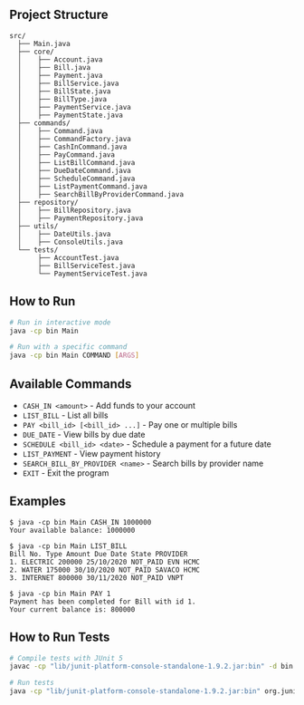 ## Project Structure

```
src/
  ├── Main.java
  ├── core/
  │    ├── Account.java
  │    ├── Bill.java
  │    ├── Payment.java
  │    ├── BillService.java
  │    ├── BillState.java
  │    ├── BillType.java
  │    ├── PaymentService.java
  │    ├── PaymentState.java
  ├── commands/
  │    ├── Command.java
  │    ├── CommandFactory.java
  │    ├── CashInCommand.java
  │    ├── PayCommand.java
  │    ├── ListBillCommand.java
  │    ├── DueDateCommand.java
  │    ├── ScheduleCommand.java
  │    ├── ListPaymentCommand.java
  │    ├── SearchBillByProviderCommand.java
  ├── repository/
  │    ├── BillRepository.java
  │    ├── PaymentRepository.java
  ├── utils/
  │    ├── DateUtils.java
  │    ├── ConsoleUtils.java
  └── tests/
       ├── AccountTest.java
       ├── BillServiceTest.java
       └── PaymentServiceTest.java
```

## How to Run

```bash
# Run in interactive mode
java -cp bin Main

# Run with a specific command
java -cp bin Main COMMAND [ARGS]
```

## Available Commands

- `CASH_IN <amount>` - Add funds to your account
- `LIST_BILL` - List all bills
- `PAY <bill_id> [<bill_id> ...]` - Pay one or multiple bills
- `DUE_DATE` - View bills by due date
- `SCHEDULE <bill_id> <date>` - Schedule a payment for a future date
- `LIST_PAYMENT` - View payment history
- `SEARCH_BILL_BY_PROVIDER <name>` - Search bills by provider name
- `EXIT` - Exit the program

## Examples

```
$ java -cp bin Main CASH_IN 1000000
Your available balance: 1000000

$ java -cp bin Main LIST_BILL
Bill No. Type Amount Due Date State PROVIDER
1. ELECTRIC 200000 25/10/2020 NOT_PAID EVN HCMC
2. WATER 175000 30/10/2020 NOT_PAID SAVACO HCMC
3. INTERNET 800000 30/11/2020 NOT_PAID VNPT

$ java -cp bin Main PAY 1
Payment has been completed for Bill with id 1.
Your current balance is: 800000
```

## How to Run Tests

```bash
# Compile tests with JUnit 5
javac -cp "lib/junit-platform-console-standalone-1.9.2.jar:bin" -d bin src/tests/*.java

# Run tests
java -cp "lib/junit-platform-console-standalone-1.9.2.jar:bin" org.junit.platform.console.ConsoleLauncher --scan-classpath
```